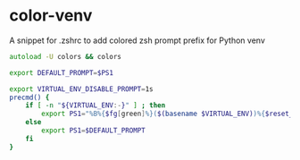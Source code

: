 # color-venv
A snippet for .zshrc to add colored zsh prompt prefix for Python venv

```zsh
autoload -U colors && colors

export DEFAULT_PROMPT=$PS1

export VIRTUAL_ENV_DISABLE_PROMPT=1s
precmd() {
    if [ -n "${VIRTUAL_ENV:-}" ] ; then
        export PS1="%B%{$fg[green]%}($(basename $VIRTUAL_ENV))%{$reset_color%}%b $DEFAULT_PROMPT"
    else 
        export PS1=$DEFAULT_PROMPT
    fi
}
```
